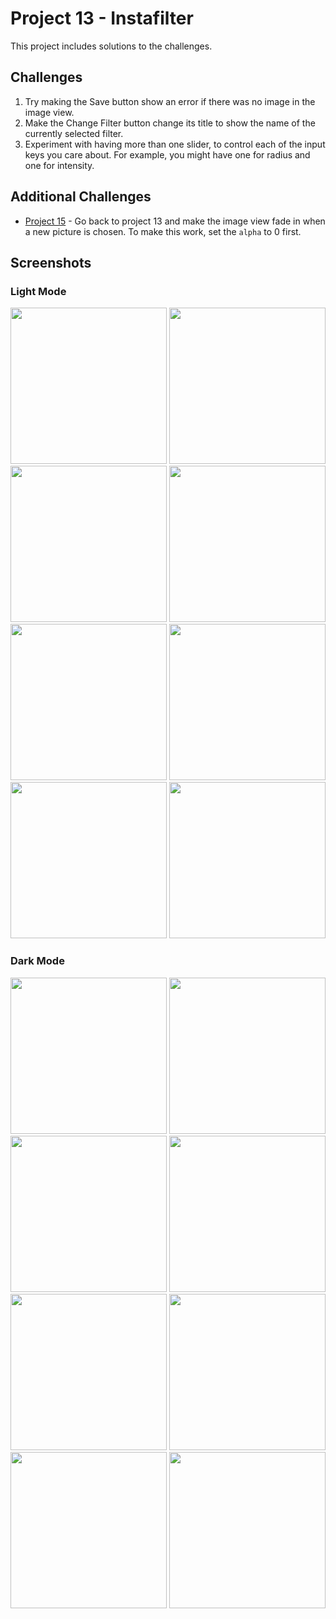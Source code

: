 # Project 13 - Instafilter

This project includes solutions to the challenges.

## Challenges

1. Try making the Save button show an error if there was no image in the image view.
2. Make the Change Filter button change its title to show the name of the currently selected filter.
3. Experiment with having more than one slider, to control each of the input keys you care about. For example, you might have one for radius and one for intensity.

## Additional Challenges

* [Project 15](../Project-15-Animation) - Go back to project 13 and make the image view fade in when a new picture is chosen. To make this work, set the `alpha` to 0 first.

## Screenshots

### Light Mode

<div>
  <img src="Screenshots/Light/Light_01.png" width="250">
  <img src="Screenshots/Light/Light_02.png" width="250">
  <img src="Screenshots/Light/Light_03.png" width="250">
  <img src="Screenshots/Light/Light_04.png" width="250">
  <img src="Screenshots/Light/Light_05.png" width="250">
  <img src="Screenshots/Light/Light_06.png" width="250">
  <img src="Screenshots/Light/Light_07.png" width="250">
  <img src="Screenshots/Light/Light_08.png" width="250">
</div>

### Dark Mode

<div>
  <img src="Screenshots/Dark/Dark_01.png" width="250">
  <img src="Screenshots/Dark/Dark_02.png" width="250">
  <img src="Screenshots/Dark/Dark_03.png" width="250">
  <img src="Screenshots/Dark/Dark_04.png" width="250">
  <img src="Screenshots/Dark/Dark_05.png" width="250">
  <img src="Screenshots/Dark/Dark_06.png" width="250">
  <img src="Screenshots/Dark/Dark_07.png" width="250">
  <img src="Screenshots/Dark/Dark_08.png" width="250">
</div>
